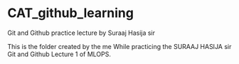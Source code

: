 # CAT_github_learning
 Git and Github practice lecture by Suraaj Hasija sir

This is the folder created by the me While practicing the SURAAJ HASIJA sir Git and Github Lecture 1 of MLOPS.
